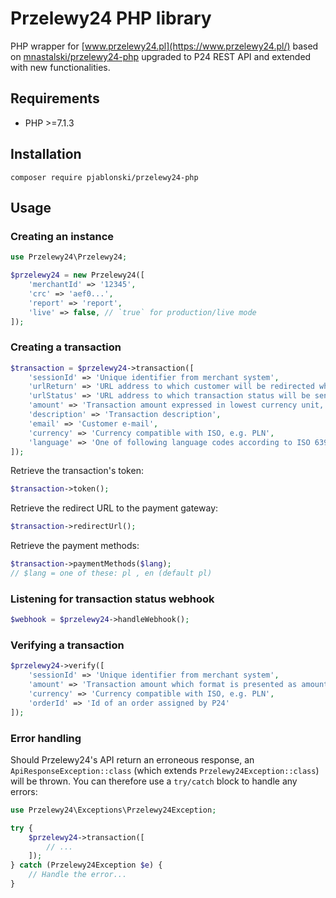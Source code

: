# Przelewy24 PHP library

PHP wrapper for [www.przelewy24.pl](https://www.przelewy24.pl/) based on [mnastalski/przelewy24-php](https://github.com/mnastalski/przelewy24-php)  upgraded to P24 REST API and extended with new functionalities.

## Requirements

- PHP >=7.1.3

## Installation

```shell
composer require pjablonski/przelewy24-php
```

## Usage

### Creating an instance

```php
use Przelewy24\Przelewy24;

$przelewy24 = new Przelewy24([
    'merchantId' => '12345',
    'crc' => 'aef0...',
    'report' => 'report',
    'live' => false, // `true` for production/live mode
]);
```

### Creating a transaction

```php
$transaction = $przelewy24->transaction([
    'sessionId' => 'Unique identifier from merchant system',
    'urlReturn' => 'URL address to which customer will be redirected when transaction is complete',
    'urlStatus' => 'URL address to which transaction status will be send',
    'amount' => 'Transaction amount expressed in lowest currency unit, e.g. 1.23 PLN = 123',
    'description' => 'Transaction description',
    'email' => 'Customer e-mail',
    'currency' => 'Currency compatible with ISO, e.g. PLN',
    'language' => 'One of following language codes according to ISO 639-1: bg, cs, de, en, es, fr, hr, hu, it, nl, pl, pt, se, sk'
]);
```

Retrieve the transaction's token:

```php
$transaction->token();
```

Retrieve the redirect URL to the payment gateway:

```php
$transaction->redirectUrl();
```

Retrieve the payment methods:

```php
$transaction->paymentMethods($lang);
// $lang = one of these: pl , en (default pl)
```

### Listening for transaction status webhook

```php
$webhook = $przelewy24->handleWebhook();
```

### Verifying a transaction

```php
$przelewy24->verify([
    'sessionId' => 'Unique identifier from merchant system',
    'amount' => 'Transaction amount which format is presented as amount in lowest currency unit, e.g. 1.23 PLN = 123',
    'currency' => 'Currency compatible with ISO, e.g. PLN',
    'orderId' => 'Id of an order assigned by P24'
]);
```

### Error handling

Should Przelewy24's API return an erroneous response, an `ApiResponseException::class` (which extends `Przelewy24Exception::class`) will be thrown. You can therefore use a `try/catch` block to handle any errors:

```php
use Przelewy24\Exceptions\Przelewy24Exception;

try {
    $przelewy24->transaction([
        // ...
    ]);
} catch (Przelewy24Exception $e) {
    // Handle the error...
}
```
